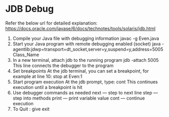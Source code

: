 # JDB Debug


Refer the below url for detailed explanation: https://docs.oracle.com/javase/6/docs/technotes/tools/solaris/jdb.html

1. Compile your Java file with debugging information
javac -g Even.java
2. Start your Java program with remote debugging enabled (socket)
java -agentlib:jdwp=transport=dt_socket,server=y,suspend=y,address=5005 Class_Name
3. In a new terminal, attach jdb to the running program
jdb -attach 5005
This line connects the debugger to the program
4. Set breakpoints
At the jdb terminal, you can set a breakpoint, for example at line 10:
stop at Even:1
5. Start program execution
At the jdb prompt, type: cont
This continues execution until a breakpoint is hit
6. Use debugger commands as needed
next — step to next line
step — step into methods
print <variable> — print variable value
cont — continue execution
7. To Quit : give exit
